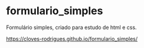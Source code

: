 # formulario_simples
Formulário simples, criado para estudo de html e css.

https://cloves-rodrigues.github.io/formulario_simples/

